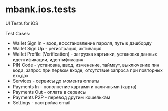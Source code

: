 # mbank.ios.tests
UI Tests for iOS

Test Cases:
- Wallet Sign In - вход, восстановление пароля, путь к дэшборду
- Wallet Sign Up - регистрация, активация
- Wallet Profile (Verification) - загрузка картинки, установка данных идентификации, идентификация
- PIN Code - установка, ввод, изменение, таймаут, выключение пин кода, запрос при первом входе, отсутствие запроса при повторных входах
- Services - сервисы до момента оплаты
- Payments In - пополнение картами и наличными (карта)
- Payments Out - оплата в сервисы
- Payments P2P - перевод другим кошелькам
- Settings - настройка email
